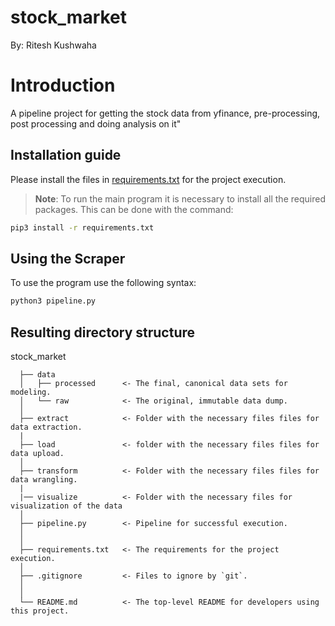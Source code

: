 # stock_market
By: Ritesh Kushwaha


# Introduction
A pipeline project for getting the stock data from yfinance, pre-processing, post processing and doing analysis on it"


## Installation guide
Please install the files in [requirements.txt](requirements.txt) for the project execution.
> **Note**: To run the main program it is necessary to install all the required packages.
This can be done with the command:


```sh
pip3 install -r requirements.txt 
```


## Using the Scraper
To use the program use the following syntax:

```sh
python3 pipeline.py
```



## Resulting directory structure
stock_market

      ├── data
      │   ├── processed      <- The final, canonical data sets for modeling.
      │   └── raw            <- The original, immutable data dump.
      │
      ├── extract            <- Folder with the necessary files files for data extraction.
      |
      ├── load               <- folder with the necessary files files for data upload.
      │
      ├── transform          <- Folder with the necessary files files for data wrangling.
      |
      |── visualize          <- Folder with the necessary files for visualization of the data
      │
      ├── pipeline.py        <- Pipeline for successful execution.
      │
      │        
      ├── requirements.txt   <- The requirements for the project execution.
      │
      ├── .gitignore         <- Files to ignore by `git`.
      │
      │
      └── README.md          <- The top-level README for developers using this project.
